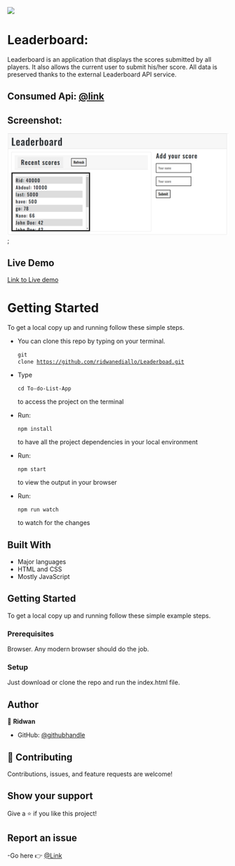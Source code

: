 ![](https://img.shields.io/badge/Microverse-blueviolet)

# Leaderboard:

Leaderboard is an application that displays the scores submitted by all players. It also allows the current user to submit his/her score. All data is preserved thanks to the external Leaderboard API service.

## Consumed Api: [@link](https://us-central1-js-capstone-backend.cloudfunctions.net/api/)

## Screenshot:
![screenshot](./src/Screenshot%20.png);
## Live Demo


[Link to Live demo](https://ridwanediallo.github.io/Leaderboad/dist/)

# Getting Started

To get a local copy up and running follow these simple steps.

- You can clone this repo by typing on your terminal.<pre><code>git clone https://github.com/ridwanediallo/Leaderboad.git</code></pre>
- Type <pre><code>cd To-do-List-App</code></pre> to access the project on the terminal
- Run: <pre><code>npm install</code></pre> to have all the project dependencies in your local environment

- Run: <pre><code>npm start</code></pre> to view the output in your browser

- Run: <pre><code>npm run watch</code></pre> to watch for the changes

## Built With

- Major languages
- HTML and CSS
- Mostly JavaScript

## Getting Started

To get a local copy up and running follow these simple example steps.

### Prerequisites

Browser. Any modern browser should do the job.

### Setup

Just download or clone the repo and run the index.html file.

## Author

👤 **Ridwan**

- GitHub: [@githubhandle](https://github.com/ridwanediallo)

## 🤝 Contributing

Contributions, issues, and feature requests are welcome!

## Show your support

Give a ⭐️ if you like this project!

## Report an issue

-Go here 👉 [@Link](https://github.com/ridwanediallo/Leaderboad/issues)
